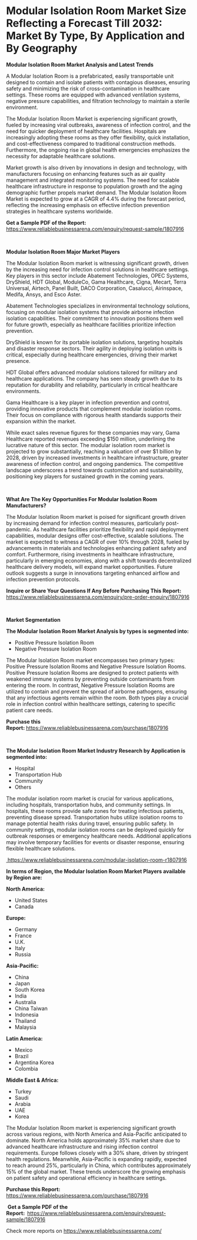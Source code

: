 <p><h1>Modular Isolation Room Market Size Reflecting a Forecast Till 2032: Market By Type, By Application and By Geography</h1></p><p><strong>Modular Isolation Room Market Analysis and Latest Trends</strong></p>
<p><p>A Modular Isolation Room is a prefabricated, easily transportable unit designed to contain and isolate patients with contagious diseases, ensuring safety and minimizing the risk of cross-contamination in healthcare settings. These rooms are equipped with advanced ventilation systems, negative pressure capabilities, and filtration technology to maintain a sterile environment. </p><p>The Modular Isolation Room Market is experiencing significant growth, fueled by increasing viral outbreaks, awareness of infection control, and the need for quicker deployment of healthcare facilities. Hospitals are increasingly adopting these rooms as they offer flexibility, quick installation, and cost-effectiveness compared to traditional construction methods. Furthermore, the ongoing rise in global health emergencies emphasizes the necessity for adaptable healthcare solutions.</p><p>Market growth is also driven by innovations in design and technology, with manufacturers focusing on enhancing features such as air quality management and integrated monitoring systems. The need for scalable healthcare infrastructure in response to population growth and the aging demographic further propels market demand. The Modular Isolation Room Market is expected to grow at a CAGR of 4.4% during the forecast period, reflecting the increasing emphasis on effective infection prevention strategies in healthcare systems worldwide.</p></p>
<p><strong>Get a Sample PDF of the Report:&nbsp;</strong> <a href="https://www.reliablebusinessarena.com/enquiry/request-sample/1807916?utm_campaign=3254&utm_medium=2&utm_source=Github&utm_content=ia&utm_term=05032025&utm_id=modular-isolation-room">https://www.reliablebusinessarena.com/enquiry/request-sample/1807916</a></p>
<p>&nbsp;</p>
<p><strong>Modular Isolation Room Major Market Players</strong></p>
<p><p>The Modular Isolation Room market is witnessing significant growth, driven by the increasing need for infection control solutions in healthcare settings. Key players in this sector include Abatement Technologies, OPEC Systems, DryShield, HDT Global, ModuleCo, Gama Healthcare, Cigna, Mecart, Terra Universal, Airtech, Panel Built, DACO Corporation, Casalucci, Airinspace, Medifa, Ansys, and Esco Aster.</p><p>Abatement Technologies specializes in environmental technology solutions, focusing on modular isolation systems that provide airborne infection isolation capabilities. Their commitment to innovation positions them well for future growth, especially as healthcare facilities prioritize infection prevention.</p><p>DryShield is known for its portable isolation solutions, targeting hospitals and disaster response sectors. Their agility in deploying isolation units is critical, especially during healthcare emergencies, driving their market presence.</p><p>HDT Global offers advanced modular solutions tailored for military and healthcare applications. The company has seen steady growth due to its reputation for durability and reliability, particularly in critical healthcare environments.</p><p>Gama Healthcare is a key player in infection prevention and control, providing innovative products that complement modular isolation rooms. Their focus on compliance with rigorous health standards supports their expansion within the market.</p><p>While exact sales revenue figures for these companies may vary, Gama Healthcare reported revenues exceeding $150 million, underlining the lucrative nature of this sector. The modular isolation room market is projected to grow substantially, reaching a valuation of over $1 billion by 2028, driven by increased investments in healthcare infrastructure, greater awareness of infection control, and ongoing pandemics. The competitive landscape underscores a trend towards customization and sustainability, positioning key players for sustained growth in the coming years.</p></p>
<p>&nbsp;</p>
<p><strong>What Are The Key Opportunities For Modular Isolation Room Manufacturers?</strong></p>
<p><p>The Modular Isolation Room market is poised for significant growth driven by increasing demand for infection control measures, particularly post-pandemic. As healthcare facilities prioritize flexibility and rapid deployment capabilities, modular designs offer cost-effective, scalable solutions. The market is expected to witness a CAGR of over 10% through 2028, fueled by advancements in materials and technologies enhancing patient safety and comfort. Furthermore, rising investments in healthcare infrastructure, particularly in emerging economies, along with a shift towards decentralized healthcare delivery models, will expand market opportunities. Future outlook suggests a surge in innovations targeting enhanced airflow and infection prevention protocols.</p></p>
<p><strong>Inquire or Share Your Questions If Any Before Purchasing This Report:</strong> <a href="https://www.reliablebusinessarena.com/enquiry/pre-order-enquiry/1807916?utm_campaign=3254&utm_medium=2&utm_source=Github&utm_content=ia&utm_term=05032025&utm_id=modular-isolation-room">https://www.reliablebusinessarena.com/enquiry/pre-order-enquiry/1807916</a></p>
<p>&nbsp;</p>
<p><strong>Market Segmentation</strong></p>
<p><strong>The Modular Isolation Room Market Analysis by types is segmented into:</strong></p>
<p><ul><li>Positive Pressure Isolation Room</li><li>Negative Pressure Isolation Room</li></ul></p>
<p><p>The Modular Isolation Room market encompasses two primary types: Positive Pressure Isolation Rooms and Negative Pressure Isolation Rooms. Positive Pressure Isolation Rooms are designed to protect patients with weakened immune systems by preventing outside contaminants from entering the room. In contrast, Negative Pressure Isolation Rooms are utilized to contain and prevent the spread of airborne pathogens, ensuring that any infectious agents remain within the room. Both types play a crucial role in infection control within healthcare settings, catering to specific patient care needs.</p></p>
<p><strong>Purchase this Report:&nbsp;</strong><a href="https://www.reliablebusinessarena.com/purchase/1807916?utm_campaign=3254&utm_medium=2&utm_source=Github&utm_content=ia&utm_term=05032025&utm_id=modular-isolation-room">https://www.reliablebusinessarena.com/purchase/1807916</a></p>
<p>&nbsp;</p>
<p><strong>The Modular Isolation Room Market Industry Research by Application is segmented into:</strong></p>
<p><ul><li>Hospital</li><li>Transportation Hub</li><li>Community</li><li>Others</li></ul></p>
<p><p>The modular isolation room market is crucial for various applications, including hospitals, transportation hubs, and community settings. In hospitals, these rooms provide safe zones for treating infectious patients, preventing disease spread. Transportation hubs utilize isolation rooms to manage potential health risks during travel, ensuring public safety. In community settings, modular isolation rooms can be deployed quickly for outbreak responses or emergency healthcare needs. Additional applications may involve temporary facilities for events or disaster response, ensuring flexible healthcare solutions.</p></p>
<p><a href="https://www.reliablebusinessarena.com/modular-isolation-room-r1807916?utm_campaign=3254&utm_medium=2&utm_source=Github&utm_content=ia&utm_term=05032025&utm_id=modular-isolation-room">&nbsp;https://www.reliablebusinessarena.com/modular-isolation-room-r1807916</a></p>
<p><strong>In terms of Region, the Modular Isolation Room Market Players available by Region are:</strong></p>
<p>
    <p> <strong> North America: </strong>
        <ul>
            <li>United States</li>
            <li>Canada</li>
        </ul>
        </p> 
    <p> <strong> Europe: </strong>
        <ul>
            <li>Germany</li>
            <li>France</li>
            <li>U.K.</li>
            <li>Italy</li>
            <li>Russia</li>
        </ul>
        </p> 
    <p> <strong> Asia-Pacific: </strong>
        <ul>
            <li>China</li>
            <li>Japan</li>
            <li>South Korea</li>
            <li>India</li>
            <li>Australia</li>
            <li>China Taiwan</li>
            <li>Indonesia</li>
            <li>Thailand</li>
            <li>Malaysia</li>
        </ul>
        </p> 
    <p> <strong> Latin America: </strong>
        <ul>
            <li>Mexico</li>
            <li>Brazil</li>
            <li>Argentina Korea</li>
            <li>Colombia</li>
        </ul>
        </p> 
    <p> <strong> Middle East & Africa: </strong>
        <ul>
            <li>Turkey</li>
            <li>Saudi</li>
            <li>Arabia</li>
            <li>UAE</li>
            <li>Korea</li>
        </ul>
    </p>
    </p>
<p><p>The Modular Isolation Room market is experiencing significant growth across various regions, with North America and Asia-Pacific anticipated to dominate. North America holds approximately 35% market share due to advanced healthcare infrastructure and rising infection control requirements. Europe follows closely with a 30% share, driven by stringent health regulations. Meanwhile, Asia-Pacific is expanding rapidly, expected to reach around 25%, particularly in China, which contributes approximately 15% of the global market. These trends underscore the growing emphasis on patient safety and operational efficiency in healthcare settings.</p></p>
<p><strong>Purchase this Report: </strong><a href="https://www.reliablebusinessarena.com/purchase/1807916?utm_campaign=3254&utm_medium=2&utm_source=Github&utm_content=ia&utm_term=05032025&utm_id=modular-isolation-room">https://www.reliablebusinessarena.com/purchase/1807916</a></p>
<p>&nbsp;<strong>Get a Sample PDF of the Report:&nbsp;&nbsp;</strong><a href="https://www.reliablebusinessarena.com/enquiry/request-sample/1807916?utm_campaign=3254&utm_medium=2&utm_source=Github&utm_content=ia&utm_term=05032025&utm_id=modular-isolation-room">https://www.reliablebusinessarena.com/enquiry/request-sample/1807916</a></p>
<p><strong></strong></p>
<p>Check more reports on <a href="https://www.reliablebusinessarena.com/?utm_campaign=3254&utm_medium=2&utm_source=Github&utm_content=ia&utm_term=05032025&utm_id=modular-isolation-room">https://www.reliablebusinessarena.com/</a></p>